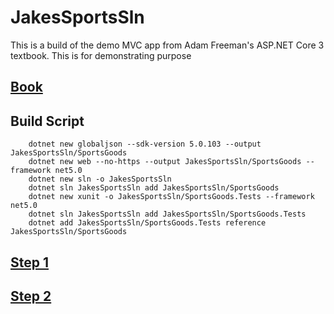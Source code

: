 # JakesSportsSln
This is a build of the demo MVC app from Adam Freeman's ASP.NET Core 3 textbook. This is for demonstrating purpose
## [Book](https://www.apress.com/gp/book/9781484254394)

## Build Script

        dotnet new globaljson --sdk-version 5.0.103 --output JakesSportsSln/SportsGoods
        dotnet new web --no-https --output JakesSportsSln/SportsGoods --framework net5.0
        dotnet new sln -o JakesSportsSln
        dotnet sln JakesSportsSln add JakesSportsSln/SportsGoods
        dotnet new xunit -o JakesSportsSln/SportsGoods.Tests --framework net5.0
        dotnet sln JakesSportsSln add JakesSportsSln/SportsGoods.Tests 
        dotnet add JakesSportsSln/SportsGoods.Tests reference JakesSportsSln/SportsGoods
        
## [Step 1](https://github.com/JacobEhrman91/JakesSportsSln/blob/master/images/LAB%201B%20-%20SportsStore%20A%20Real%20Application%20(in-class)%20step1.PNG)

## [Step 2](https://github.com/JacobEhrman91/JakesSportsSln/blob/master/images/LAB%201B%20Step%202.PNG)
